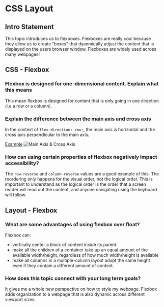 
# CSS Layout

## Intro Statement

This topic introduces us to flexboxes. Flexboxes are really cool because they allow us to create "boxes" that dyanmically adjust the content that is displayed on the users browser window. Flexboxes are widely used across many webpages!

## CSS - Flexbox

### Flexbox is designed for one-dimensional content. Explain what this means

This mean flexbox is designed for content that is only going in one direction (i.e a row or a column).

### Explain the difference between the main axis and cross axis

In the context of `flex-direction: row;`, the main axis is horizontal and the cross axis perpendicular to the main axis.

[Example](https://web.dev/learn/css/flexbox/#what-can-you-do-with-a-flex-layout)
![Main Axis & Cross Axis](https://web-dev.imgix.net/image/VbAJIREinuYvovrBzzvEyZOpw5w1/5wCsZcBmK5L33LS7nOmP.svg)

### How can using certain properties of flexbox negatively impact accessibility?

The `row-reverse` and `column-reverse` values are a good example of this. The reordering only happens for the visual order, not the logical order. This is important to understand as the logical order is the order that a screen reader will read out the content, and anyone navigating using the keyboard will follow.

## Layout - Flexbox

### What are some advantages of using flexbox over float?

Flexbox can:

- vertically center a block of content inside its parent.
- make all the children of a container take up an equal amount of the available width/height, regardless of how much width/height is available
- make all columns in a multiple-column layout adopt the same height even if they contain a different amount of content.

### How does this topic connect with your long term goals?

It gives me a whole new perspective on how to style my webpage. Flexbox adds organization to a webpage that is also dynamic across different viewport sizes.
